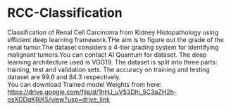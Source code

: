# RCC-Classification
Classification of Renal Cell Carcinoma from Kidney Histopathology using efficient deep learning framework.THe aim is to figure out the grade of the renal tumor.The dataset considers a 4-tier grading system for identifying malignant tumors.You can contact AI Quantum for dataset. The deep learning architecture used is VGG19. The dataset is split into three parts: training, test and validation sets. The accuracy on training and testing dataset are 99.6 and 84.3 respectively. <br>
You can download Trained model Weights from here:<br>
https://drive.google.com/file/d/1hHJ_uV53Dhj_5C3aZH2h-osXDDqKRiK5/view?usp=drive_link

